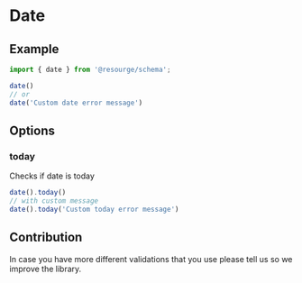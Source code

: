 # Date

## Example

```Typescript
import { date } from '@resourge/schema';

date()
// or
date('Custom date error message')
```

## Options

### today

Checks if date is today

```Typescript
date().today()
// with custom message
date().today('Custom today error message')
```

## Contribution

In case you have more different validations that you use please tell us so we improve the library.